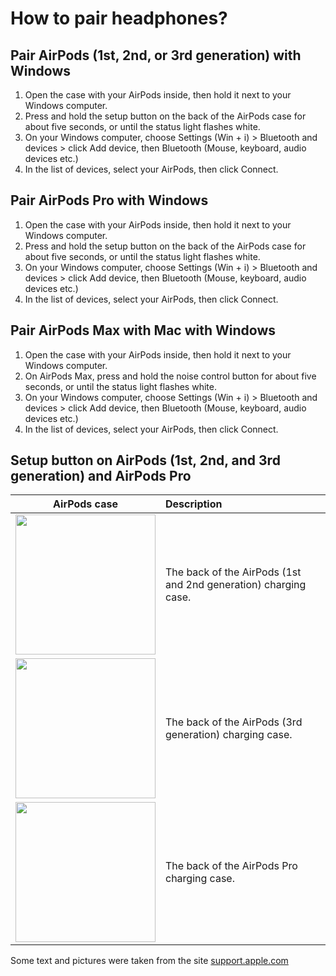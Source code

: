 
# How to pair headphones?

## Pair AirPods (1st, 2nd, or 3rd generation) with Windows

1. Open the case with your AirPods inside, then hold it next to your Windows computer.
2. Press and hold the setup button on the back of the AirPods case for about five seconds, or until the status light flashes white.
3. On your Windows computer, choose Settings (Win + i)  > Bluetooth and devices > click Add device, then Bluetooth (Mouse, keyboard, audio devices etc.)
4. In the list of devices, select your AirPods, then click Connect.


## Pair AirPods Pro with Windows

1. Open the case with your AirPods inside, then hold it next to your Windows computer.
2. Press and hold the setup button on the back of the AirPods case for about five seconds, or until the status light flashes white.
3. On your Windows computer, choose Settings (Win + i)  > Bluetooth and devices > click Add device, then Bluetooth (Mouse, keyboard, audio devices etc.)
4. In the list of devices, select your AirPods, then click Connect.


## Pair AirPods Max with Mac with Windows

1. Open the case with your AirPods inside, then hold it next to your Windows computer.
2. On AirPods Max, press and hold the noise control button for about five seconds, or until the status light flashes white.
3. On your Windows computer, choose Settings (Win + i)  > Bluetooth and devices > click Add device, then Bluetooth (Mouse, keyboard, audio devices etc.)
4. In the list of devices, select your AirPods, then click Connect.


## Setup button on AirPods (1st, 2nd, and 3rd generation) and AirPods Pro

AirPods case | Description
:-: | :-- 
<img src="/media/AirPods12-case.png" Width="224"> | The back of the AirPods (1st and 2nd generation) charging case.
<img src="/media/AirPods3-case.png" Width="224"> | The back of the AirPods (3rd generation) charging case.
<img src="/media/AirPods3-case.png" Width="224"> | The back of the AirPods Pro charging case.


Some text and pictures were taken from the site  [support.apple.com](https://support.apple.com)